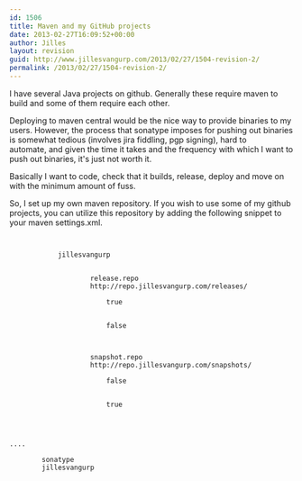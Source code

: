 ```yaml
---
id: 1506
title: Maven and my GitHub projects
date: 2013-02-27T16:09:52+00:00
author: Jilles
layout: revision
guid: http://www.jillesvangurp.com/2013/02/27/1504-revision-2/
permalink: /2013/02/27/1504-revision-2/
---
```

I have several Java projects on github. Generally these require maven to build and some of them require each other.

Deploying to maven central would be the nice way to provide binaries to my users. However, the process that sonatype imposes for pushing out binaries is somewhat tedious (involves jira fiddling, pgp signing), hard to automate, and given the time it takes and the frequency with which I want to push out binaries, it's just not worth it.

Basically I want to code, check that it builds, release, deploy and move on with the minimum amount of fuss.

So, I set up my own maven repository. If you wish to use some of my github projects, you can utilize this repository by adding the following snippet to your maven settings.xml.

<pre><code>
        <profile>
            <id>jillesvangurp</id>
            <repositories>
                <repository>
                    <id>release.repo</id>
                    <url>http://repo.jillesvangurp.com/releases/</url>
                    <releases>
                        <enabled>true</enabled>
                    </releases>
                    <snapshots>
                        <enabled>false</enabled>
                    </snapshots>
                </repository>
                <repository>
                    <id>snapshot.repo</id>
                    <url>http://repo.jillesvangurp.com/snapshots/</url>
                    <releases>
                        <enabled>false</enabled>
                    </releases>
                    <snapshots>
                        <enabled>true</enabled>
                    </snapshots>
                </repository>
            </repositories>
        </profile>
....
    <activeProfiles>
        <activeProfile>sonatype</activeProfile>
        <activeProfile>jillesvangurp</activeProfile>
    </activeProfiles>
</code></pre>



&nbsp;